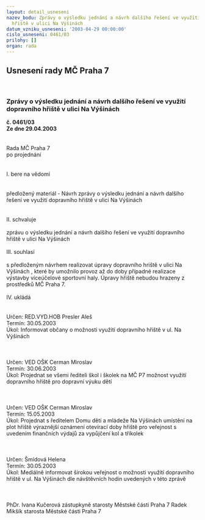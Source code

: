 ```yaml
---
layout: detail_usneseni
nazev_bodu: Zprávy o výsledku jednání a návrh dalšího řešení ve využití dopravního
  hřiště v ulici Na Výšinách
datum_vzniku_usneseni: '2003-04-29 00:00:00'
cislo_usneseni: 0461/03
prilohy: []
organ: rada
---
```

<div id="ucUsn_pList" class="usn">
	<span><h2>Usnesení rady MČ Praha 7 </h2>
<br></span><div class="standBody">
<span><h3>Zprávy o výsledku jednání a návrh dalšího řešení ve využití dopravního hřiště v ulici Na Výšinách</h3></span><div class="center">
		<strong>č. 0461/03</strong><br>
	</div>
<div class="center">
		<strong>Ze dne 29.04.2003</strong><br><br>
	</div>
<br>Rada MČ Praha 7<br>po projednání<br><br><br>I.	bere na vědomí<br><br> <br>předložený materiál -  Návrh zprávy o výsledku jednání a návrh dalšího řešení ve využití dopravního hřiště v ulici Na Výšinách<br><br><br>II.  schvaluje <br><br>zprávu o výsledku jednání a návrh dalšího řešení ve využití dopravního hřiště v ulici Na Výšinách  <br><br>III.	souhlasí <br><br>s předloženým návrhem realizovat  úpravy dopravního hriště v ulici Na Výšinách , které by umožnilo provoz až  do doby případné realizace výstavby víceúčelové sportovní haly. Úpravy hřiště nebudou hrazeny z prostředků MČ Praha 7.<br><br>IV. ukládá <br><br> <br>Určen:	RED.VYD.HOB Presler Aleš<br>Termín: 30.05.2003<br>Úkol:	Informovat občany o možnosti využití dopravního hřiště v ul. Na Výšinách<br> <br><br> <br>Určen:	VED OŠK Cerman Miroslav<br>Termín: 30.06.2003<br>Úkol:	Projednat se všemi řediteli škol i školek na MČ P7 možnost využití dopravního hřiště pro dopravní výuku dětí  <br> <br><br> <br>Určen:	VED OŠK Cerman Miroslav<br>Termín: 15.05.2003<br>Úkol:	Projednat s ředitelem Domu dětí a mládeže Na Výšinách umístění na plot hřiště výraznější oznámení otevírací doby hřiště pro veřejnost s uvedením finančních výdajů za vypůjčení kol a tříkolek<br> <br><br><br>Určen:	Šmídová Helena<br>Termín: 30.05.2003<br>Úkol:	Mediálně informovat širokou veřejnost o možnosti využití dopravního hřiště  v ul. Na Výšinách  dle návštěvních hodin uvedených v této  zprávě<br> <br> <br>	<br>PhDr. Ivana Kučerová zástupkyně starosty Městské části Praha 7	 Radek Mikšík starosta Městské části Praha 7<br>	<br><br>
</div>
</div>